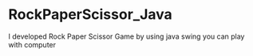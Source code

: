 # RockPaperScissor_Java
I developed Rock Paper Scissor Game by using java swing you can play with computer
